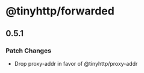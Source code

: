 # @tinyhttp/forwarded

## 0.5.1
### Patch Changes

- Drop proxy-addr in favor of @tinyhttp/proxy-addr
